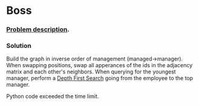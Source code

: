 # Boss

### [Problem description](https://www.beecrowd.com.br/judge/en/problems/view/1469).

### Solution

Build the graph in inverse order of management (managed->manager). When swapping positions, swap all apperances of the ids in the adjacency matrix and each other's neighbors. When querying for the youngest manager, perform a [Depth First Search](https://github.com/LeonardoNNanci/coding_challenges/tree/main/Algorithms/Graph/Depth%20First%20Search) going from the employee to the top manager.

Python code exceeded the time limit.